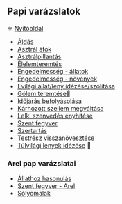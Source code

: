 ## Papi varázslatok

⚜️ [Nyitóoldal](start.md)


- [Áldás](magia.papi.varazslatok/aldas.md)
- [Asztrál átok](magia.papi.varazslatok/asztral_atok.md)
- [Asztrálpillantás](magia.papi.varazslatok/asztralpillantas.md)
- [Élelemteremtés](magia.papi.varazslatok/elelemteremtes.md)
- [Engedelmesség - állatok](magia.papi.varazslatok/engedelmesseg_allatok.md)
- [Engedelmesség - növények](magia.papi.varazslatok/engedelmesseg_novenyek.md)
- [Evilági állat/lény idézése/szólítása](magia.papi.varazslatok/evilagi_leny_idezese_szolitasa.md)
- [Gólem teremtése](magia.papi.varazslatok/golem_teremtese.md)🔺
- [Időjárás befolyásolása](magia.papi.varazslatok/idojaras_befolyasolasa.md)
- [Kárhozott szellem megváltása](magia.papi.varazslatok/karhozott.szellem.megvaltasa.md)
- [Lelki szenvedés enyhítése](magia.papi.varazslatok/lelki_szenvedes_enyhitese.md)
- [Szent fegyver](magia.papi.varazslatok/szent_fegyver.md)
- [Szertartás](magia.papi.varazslatok/szertartas.md)
- [Testrész visszanövesztése](magia.papi.varazslatok/testresz_visszanovesztese.md)
- [Túlvilági lények idézése](magia.papi.varazslatok/tulvilagi_leny_idezese.md) 🔺

### Arel pap varázslatai

- [Állathoz hasonulás](magia.papi.varazslatok/arel/allathoz.hasonulas.md)
- [Szent fegyver - Arel](magia.papi.varazslatok/arel/szent_fegyver_arel.md)
- [Sólyomalak](magia.papi.varazslatok/arel/solyomalak.md)
